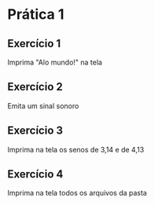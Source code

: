 # Prática 1

## Exercício 1
Imprima "Alo mundo!" na tela

## Exercício 2
Emita um sinal sonoro

## Exercício 3
Imprima na tela os senos de 3,14 e de 4,13

## Exercício 4
Imprima na tela todos os arquivos da pasta
